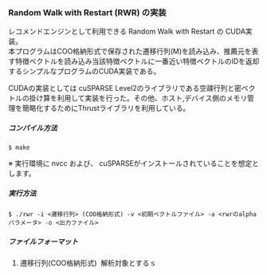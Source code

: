 ### Random Walk with Restart (RWR) の実装  
レコメンドエンジンとして利用できる Random Walk with Restart の CUDA実装。  
本プログラムはCOO格納形式で保存された遷移行列(M)を読み込み、推薦元を表す特徴ベクトルを読み込み当該特徴ベクトルに一番近い特徴ベクトルのIDを返却するシンプルなプログラムのCUDA実装である。  

CUDAの実装としては cuSPARSE Level2のライブラリである空疎行列と密ベクトルの掛け算を利用して実装を行った。その他、ホスト,デバイス側のメモリ管理を簡略化するためにThrustライブラリを利用している。

##### コンパイル方法
```
$ make
```
※ 実行環境に nvcc および、 cuSPARSEがインストールされていることを想定とします。

##### 実行方法
```
$ ./rwr -i <遷移行列> (COO格納形式) -v <初期ベクトルファイル> -a <rwrのalphaパラメータ> -o <出力ファイル>
```
##### ファイルフォーマット
1. 遷移行列(COO格納形式)  解析対象とするｓ
